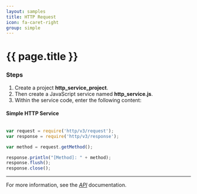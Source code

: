 ```yaml
---
layout: samples
title: HTTP Request
icon: fa-caret-right
group: simple
---
```


{{ page.title }}
===

### Steps


1. Create a project **http_service_project**.
2. Then create a JavaScript service named **http_service.js**.
3. Within the service code, enter the following content:

#### Simple HTTP Service

```javascript

var request = require('http/v3/request');
var response = require('http/v3/response');

var method = request.getMethod();

response.println("[Method]: " + method);
response.flush();
response.close();

```

---

For more information, see the *[API](../api/)* documentation.
